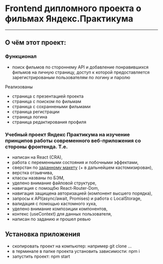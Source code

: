 # Frontend дипломного проекта о фильмах Яндекс.Практикума
------
## О чём этот проект:
### Функционал
* поиск фильмов по стороннему API и добавление понравившихся фильмов на личную страницу, доступ к которой предоставляется зарегистрированым пользователям по логину и паролю

Реализованы
* страница с презентацией проекта
* страница с поиском по фильмам
* страница с сохраннеными фильмами
* страница регистрации
* страница логина
* страница редактирования профиля

### Учебный проект Яндекс Практикума на изучение принципов работы современного веб-приложения со стороны фронтенда. Т.е.
* написан на React (CRA),
* работа с переменными состояния и побочными эффектами,
* сверстан по [заданному макету](https://www.figma.com/file/48JXwhcXG1LJa8fGIMq723/Diploma-(Copy)?node-id=891%3A3857) (+ в дальнейшем кастомизирован),
* верстка отзывчива,
* классы названы по БЭМ,
* уделено внимание файловой структуре,
* навигация с помощбю React-Router-Dom,
* навигация защищена авторизацией (компонент высшего порядка),
* запросы к API(async/await, Promises) и работа с LocalStorage,
* валидация с помощью кастомного хука,
* уделено внимание композиции компонентов,
* контекс (useContext) для данных пользователя,
* написан по заданию и прошел ревью

## Установка приложения
* скопировать проект на компьютер: например git clone ...
* в терминале в папке проекта установить зависимости: npm i
* запустить проект: npm start


####



